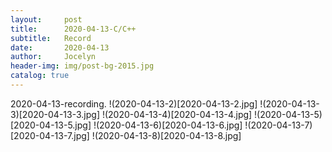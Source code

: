 ```yaml
---
layout:     post
title:      2020-04-13-C/C++
subtitle:   Record
date:       2020-04-13
author:     Jocelyn
header-img: img/post-bg-2015.jpg
catalog: true
---
```



2020-04-13-recording.
!(2020-04-13-2)[2020-04-13-2.jpg]
!(2020-04-13-3)[2020-04-13-3.jpg]
!(2020-04-13-4)[2020-04-13-4.jpg]
!(2020-04-13-5)[2020-04-13-5.jpg]
!(2020-04-13-6)[2020-04-13-6.jpg]
!(2020-04-13-7)[2020-04-13-7.jpg]
!(2020-04-13-8)[2020-04-13-8.jpg]
